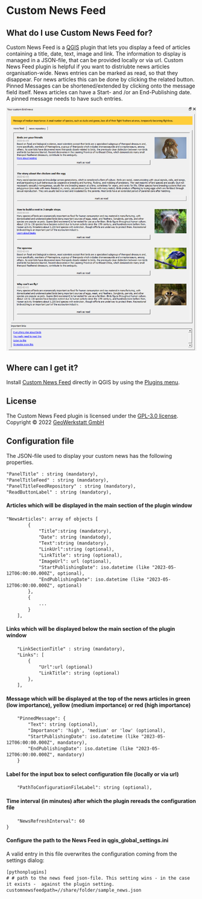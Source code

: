 # Custom News Feed

## What do I use Custom News Feed for?
Custom News Feed is a [QGIS](https://www.qgis.org/en/site/) plugin that lets you display a feed of articles containing a title, date, text, image and link. The information to display is managed in a JSON-file, that can be provided locally or via url.
Custom News Feed plugin is helpful if you want to distriubte news articles organisation-wide.
News entries can be marked as read, so that they disappear. For news articles this can be done by clicking the related button. Pinned Messages can be shortened/extended by clicking onto the message field itself.
News articles can have a Start- and /or an End-Publishing date. A pinned message needs to have such entries.

![](dockpane_preview.png)

## Where can I get it?
Install [Custom News Feed](https://plugins.qgis.org/plugins) directly in QGIS by using the [Plugins menu](http://docs.qgis.org/latest/en/docs/user_manual/plugins/plugins.html).

## License
The Custom News Feed plugin is licensed under the [GPL-3.0 license](LICENSE).
Copyright © 2022 [GeoWerkstatt GmbH](https://www.geowerkstatt.ch)

## Configuration file
The JSON-file used to display your custom news has the following properties.

    "PanelTitle" : string (mandatory),
    "PanelTitleFeed" : string (mandatory),
    "PanelTitleFeedRepository" : string (mandatory),
    "ReadButtonLabel" : string (mandatory),

#### Articles which will be displayed in the main section of the plugin window
    "NewsArticles": array of objects [
            {
                "Title":string (mandatory),
                "Date": string (mandatody),
                "Text":string (mandatory),
                "LinkUrl":string (optional),
                "LinkTitle": string (optional),
                "ImageUrl": url (optional),
                "StartPublishingDate": iso.datetime (like "2023-05-12T06:00:00.000Z", optional),
                "EndPublishingDate": iso.datetime (like "2023-05-12T06:00:00.000Z", optional)
            },
            {
                ...
            }
        ],

#### Links which will be displayed below the main section of the plugin window
        "LinkSectionTitle" : string (mandatory),
        "Links": [
            {
                "Url":url (optional)
                "LinkTitle": string (optional)
            },
        ],

#### Message which will be displayed at the top of the news articles in green (low importance), yellow (medium importance) or red (high importance)
        "PinnedMessage": {
            "Text": string (optional),
            "Importance": 'high', 'medium' or 'low' (optional),
            "StartPublishingDate": iso.datetime (like "2023-05-12T06:00:00.000Z", mandatory),
            "EndPublishingDate": iso.datetime (like "2023-05-12T06:00:00.000Z", mandatory)
        }

#### Label for the input box to select configuration file (locally or via url)

        "PathToConfigurationFileLabel": string (optional),

#### Time interval (in minutes) after which the plugin rereads the configuration file
        "NewsRefreshInterval": 60
    }

#### Configure the path to the News Feed in qgis_global_settings.ini

A valid entry in this file overwrites the configuration coming from the settings dialog: 
```
[pythonplugins]
# # path to the news feed json-file. This setting wins - in the case it exists -  against the plugin setting.
customnewsfeedpath=//share/folder/sample_news.json
```
